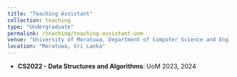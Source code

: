 ```yaml
---
title: "Teaching Assistant"
collection: teaching
type: "Undergraduate"
permalink: /teaching/teaching-assistant-uom
venue: "University of Moratuwa, Department of Computer Science and Engineering"
location: "Moratuwa, Sri Lanka"
---
```


- **CS2022 - Data Structures and Algorithms**: UoM 2023, 2024
